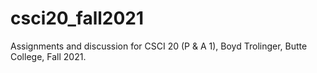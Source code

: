 # csci20_fall2021
Assignments and discussion for CSCI 20 (P &amp; A 1), Boyd Trolinger, Butte College, Fall 2021.
